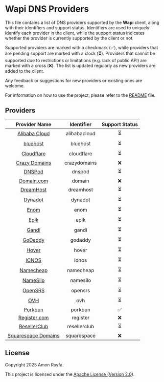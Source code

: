 # Wapi DNS Providers

This file contains a list of DNS providers supported by the **Wapi** client, along with their identifiers and support status.
Identifiers are used to uniquely identify each provider in the client, while the support status indicates whether the provider
is currently supported by the client or not.

Supported providers are marked with a checkmark (✅), while providers that are pending support are marked with a clock (⏳).
Providers that cannot be supported due to restrictions or limitations (e.g. lack of public API) are marked with a cross (❌).
The list is updated regularly as new providers are added to the client.

Any feedback or suggestions for new providers or existing ones are welcome.

For information on how to use the project, please refer to the [README](README.md) file.

## Providers

|                     Provider Name                      |  Identifier  | Support Status |
| :----------------------------------------------------: | :----------: | :------------: |
|     [Alibaba Cloud](https://www.alibabacloud.com)      | alibabacloud |       ⏳       |
|          [bluehost](https://www.bluehost.com)          |   bluehost   |       ⏳       |
|        [Cloudflare](https://www.cloudflare.com)        |  cloudflare  |       ⏳       |
|     [Crazy Domains](https://www.crazydomains.com)      | crazydomains |       ❌       |
|            [DNSPod](https://www.dnspod.com)            |    dnspod    |       ⏳       |
|          [Domain.com](https://www.domain.com)          |    domain    |       ❌       |
|         [DreamHost](https://www.dreamhost.com)         |  dreamhost   |       ⏳       |
|           [Dynadot](https://www.dynadot.com)           |   dynadot    |       ⏳       |
|              [Enom](https://www.enom.com)              |     enom     |       ⏳       |
|              [Epik](https://www.epik.com)              |     epik     |       ⏳       |
|           [Gandi](https://www.gandi.net/en)            |    gandi     |       ⏳       |
|           [GoDaddy](https://www.godaddy.com)           |   godaddy    |       ⏳       |
|             [Hover](https://www.hover.com)             |    hover     |       ⏳       |
|             [IONOS](https://www.ionos.com)             |    ionos     |       ⏳       |
|         [Namecheap](https://www.namecheap.com)         |  namecheap   |       ⏳       |
|          [NameSilo](https://www.namesilo.com)          |   namesilo   |       ⏳       |
|             [OpenSRS](https://opensrs.com)             |   opensrs    |       ⏳       |
|            [OVH](https://www.ovhcloud.com)             |     ovh      |       ⏳       |
|             [Porkbun](https://porkbun.com)             |   porkbun    |       ✅       |
|        [Register.com](https://www.register.com)        |   register   |       ❌       |
|      [ResellerClub](https://www.resellerclub.com)      | resellerclub |       ⏳       |
| [Squarespace Domains](https://domains.squarespace.com) | squarespace  |       ❌       |

## License

Copyright 2025 Amon Rayfa.

This project is licensed under the [Apache License (Version 2.0)](LICENSE).
